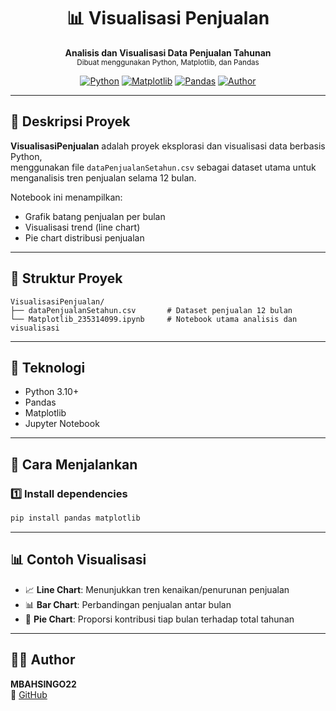 <h1 align="center">📊 Visualisasi Penjualan</h1>
<p align="center">
  <b>Analisis dan Visualisasi Data Penjualan Tahunan</b><br>
  <sub>Dibuat menggunakan Python, Matplotlib, dan Pandas</sub>
</p>

<div align="center">

[![Python](https://img.shields.io/badge/Python-3.10+-blue?logo=python)](https://www.python.org/)
[![Matplotlib](https://img.shields.io/badge/Matplotlib-Visualization-success?logo=matplotlib)](https://matplotlib.org/)
[![Pandas](https://img.shields.io/badge/Pandas-Data%20Analysis-yellow?logo=pandas)](https://pandas.pydata.org/)
[![Author](https://img.shields.io/badge/Author-MBAHSINGO22-blue)](https://github.com/MBAHSINGO22)

</div>

---

## 📖 Deskripsi Proyek

**VisualisasiPenjualan** adalah proyek eksplorasi dan visualisasi data berbasis Python,  
menggunakan file `dataPenjualanSetahun.csv` sebagai dataset utama untuk menganalisis tren penjualan selama 12 bulan.

Notebook ini menampilkan:
- Grafik batang penjualan per bulan
- Visualisasi trend (line chart)
- Pie chart distribusi penjualan

---

## 📂 Struktur Proyek

```
VisualisasiPenjualan/
├── dataPenjualanSetahun.csv       # Dataset penjualan 12 bulan
└── Matplotlib_235314099.ipynb     # Notebook utama analisis dan visualisasi
```

---

## 🧰 Teknologi

- Python 3.10+
- Pandas
- Matplotlib
- Jupyter Notebook

---

## 🚀 Cara Menjalankan

### 1️⃣ Install dependencies

```bash
pip install pandas matplotlib
```
---

## 📊 Contoh Visualisasi

- 📈 **Line Chart**: Menunjukkan tren kenaikan/penurunan penjualan
- 📊 **Bar Chart**: Perbandingan penjualan antar bulan
- 🥧 **Pie Chart**: Proporsi kontribusi tiap bulan terhadap total tahunan

---

## 👨‍💻 Author

**MBAHSINGO22**  
🔗 [GitHub](https://github.com/MBAHSINGO22)
